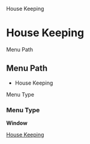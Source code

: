 
House Keeping
# House Keeping



Menu Path
## Menu Path



- House Keeping

Menu Type
### Menu Type

**Window**


[House Keeping](../../functional-guide/window/window-house-keeping.md)